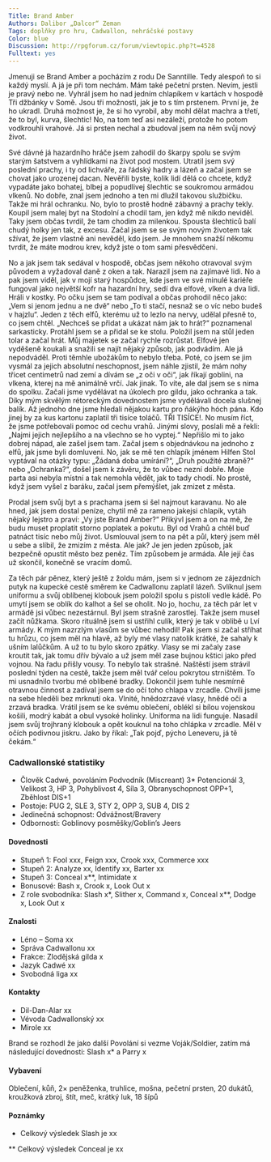 ```yaml
--- 
Title: Brand Amber
Authors: Dalibor „Dalcor“ Zeman
Tags: doplňky pro hru, Cadwallon, nehráčské postavy
Color: blue
Discussion: http://rpgforum.cz/forum/viewtopic.php?t=4528
Fulltext: yes
--- 
```


Jmenuji se Brand Amber a pocházím z rodu De Sanntille. Tedy alespoň to si každý myslí. A já je při tom nechám. Mám také pečetní prsten. Nevím, jestli je pravý nebo ne. Vyhrál jsem ho nad jedním chlapíkem v kartách v hospodě Tři džbánky v Somě. Jsou tři možnosti, jak je to s tím prstenem. První je, že ho ukradl. Druhá možnost je, že si ho vyrobil, aby mohl dělat machra a třetí, že to byl, kurva, šlechtic! No, na tom teď asi nezáleží, protože ho potom vodkrouhli vrahové. Já si prsten nechal a zbudoval jsem na něm svůj nový život.

Své dávné já hazardního hráče jsem zahodil do škarpy spolu se svým starým šatstvem a vyhlídkami na život pod mostem. Utratil jsem svý poslední prachy, i ty od lichváře, za řádský hadry a lázeň a začal jsem se chovat jako urozenej dacan. Nevěřili byste, kolik lidí dělá co chcete, když vypadáte jako bohatej, blbej a popudlivej šlechtic se soukromou armádou vlkenů. No dobře, znal jsem jednoho a ten mi dlužil takovou službičku. Takže mi hrál ochranku. No, bylo to prostě hodně zábavný a prachy tekly. Koupil jsem malej byt na Stodolní a chodil tam, jen když mě nikdo neviděl. Taky jsem občas tvrdil, že tam chodim za milenkou. Spousta šlechticů balí chudý holky jen tak, z excesu. Začal jsem se se svým novým životem tak sžívat, že jsem vlastně ani nevěděl, kdo jsem. Je mnohem snažší někomu tvrdit, že máte modrou krev, když jste o tom sami přesvědčeni.

No a jak jsem tak sedával v hospodě, občas jsem někoho otravoval svým původem a vyžadoval daně z oken a tak. Narazil jsem na zajímavé lidi. No a pak jsem viděl, jak v mojí starý hospůdce, kde jsem ve své minulé kariéře fungoval jako největší kofr na hazardní hry, sedí dva elfové, vlken a dva lidi. Hráli v kostky. Po očku jsem se tam podíval a občas prohodil něco jako: „Vem si jenom jednu a ne dvě“ nebo „To ti stačí, nesnaž se o víc nebo budeš v hajzlu“. Jeden z těch elfů, kterému už to lezlo na nervy, udělal přesně to, co jsem chtěl. „Nechceš se přidat a ukázat nám jak to hrát?“ poznamenal sarkasticky. Protáhl jsem se a přidal se ke stolu. Položil jsem na stůl jeden tolar a začal hrát. Můj majetek se začal rychle rozrůstat. Elfové jen vyděšeně koukali a snažili se najít nějaký způsob, jak podvádím. Ale já nepodváděl. Proti těmhle ubožákům to nebylo třeba. Poté, co jsem se jim vysmál za jejich absolutní neschopnost, jsem náhle zjistil, že mám nohy třicet centimetrů nad zemí a dívám se „z oči v oči“, jak říkají goblini, na vlkena, kterej na mě animálně vrčí. Jak jinak. To víte, ale dal jsem se s nima do spolku. Začali jsme vydělávat na úkolech pro gildu, jako ochranka a tak. Díky mým skvělým rétoreckým dovednostem jsme vydělávali docela slušnej balík. Až jednoho dne jsme hledali nějakou kartu pro ňákýho hóch pána. Kdo jinej by za kus kartonu zaplatil tři tisíce toláčů. TŘI TISÍCE!. No musím říct, že jsme potřebovali pomoc od cechu vrahů. Jinými slovy, poslali mě a řekli: „Najmi jejich nejlepšího a na všechno se ho vyptej.“ Nepřišlo mi to jako dobrej nápad, ale zašel jsem tam. Začal jsem s objednávkou na jednoho z elfů, jak jsme byli domluveni. No, jak se mě ten chlapík jménem Hilfen Stol vyptával na otázky typu: „Žádaná doba umírání?“, „Druh použité zbraně?“ nebo „Ochranka?“, došel jsem k závěru, že to vůbec nezní dobře. Moje parta asi nebyla místní a tak nemohla vědět, jak to tady chodí. No prostě, když jsem vyšel z baráku, začal jsem přemýšlet, jak zmizet z města.

Prodal jsem svůj byt a s prachama jsem si šel najmout karavanu. No ale hned, jak jsem dostal peníze, chytil mě za rameno jakejsi chlapík, vytáh nějaký lejstro a praví: „Vy jste Brand Amber?“ Přikývl jsem a on na mě, že budu muset proplatit storno poplatek a pokutu. Byl od Vrahů a chtěl buď patnáct tisíc nebo můj život. Usmlouval jsem to na pět a půl, který jsem měl u sebe a slíbil, že zmizím z města. Ale jak? Je jen jeden způsob, jak bezpečně opustit město bez peněz. Tím způsobem je armáda. Ale její čas už skončil, konečně se vracím domů.

Za těch pár pěnez, který ještě z žoldu mám, jsem si v jednom ze zájezdních putyk na kupecké cestě směrem ke Cadwallonu zaplatil lázeň. Svlíknul jsem uniformu a svůj oblíbenej klobouk jsem položil spolu s pistolí vedle kádě. Po umytí jsem se oblík do kalhot a šel se oholit. No jo, hochu, za těch pár let v armádě jsi vůbec nezestárnul. Byl jsem strašně zarostlej. Takže jsem musel začít nůžkama. Skoro rituálně jsem si ustřihl culík, který je tak v oblibě u Lví armády. K mým nazrzlým vlasům se vůbec nehodil! Pak jsem si začal stříhat tu hrůzu, co jsem měl na hlavě, až byly mé vlasy natolik krátké, že sahaly k ušním lalůčkům. A už to tu bylo skoro zpátky. Vlasy se mi začaly zase kroutit tak, jak tomu dřív bývalo a už jsem měl zase bujnou kštici jako před vojnou. Na řadu přišly vousy. To nebylo tak strašné. Naštěstí jsem strávil poslední týden na cestě, takže jsem měl tvář celou pokrytou strništěm. To mi usnadnilo tvorbu mé oblíbené bradky. Dokončil jsem tuhle nesmírně otravnou činnost a zadíval jsem se do očí toho chlapa v zrcadle. Chvíli jsme na sebe hleděli bez mrknutí oka. Vlnité, hnědozrzavé vlasy, hnědé oči a zrzavá bradka. Vrátil jsem se ke svému oblečení, oblékl si bílou vojenskou košili, modrý kabát a obul vysoké holinky. Uniforma na lidi funguje. Nasadil jsem svůj trojhraný klobouk a opět kouknul na toho chlápka v zrcadle. Měl v očích podivnou jiskru. Jako by říkal: „Tak pojď, pýcho Leneveru, já tě čekám.“

### Cadwallonské statistiky

*   Člověk Cadwé, povoláním Podvodník (Miscreant) 3*   Potencionál 3, Velikost 3, HP 3, Pohyblivost 4, Síla 3, Obranyschopnost OPP+1, Zběhlost DIS+1
*   Postoje: PUG 2, SLE 3, STY 2, OPP 3, SUB 4, DIS 2
*   Jedinečná schopnost: Odvážnost/Bravery
*   Odbornosti: Goblinovy posměšky/Goblin’s Jeers

#### Dovednosti

*   Stupeň 1: Fool xxx, Feign xxx, Crook xxx, Commerce xxx
*   Stupeň 2: Analyze xx, Identify xx, Barter xx
*   Stupeň 3: Conceal x**, Intimidate x
*   Bonusové: Bash x, Crook x, Look Out x
*   Z role svobodníka: Slash x*, Slither x, Command x, Conceal x**, Dodge x, Look Out x

#### Znalosti

*   Léno – Soma xx
*   Správa Cadwallonu xx
*   Frakce: Zlodějská gilda x
*   Jazyk Cadwé xx
*   Svobodná liga xx

#### Kontakty

*   Dil-Dan-Alar xx
*   Vévoda Cadwallonský xx
*   Mirole xx

Brand se rozhodl že jako další Povolání si vezme Voják/Soldier, zatím má následující dovednosti: Slash x* a Parry x

#### Vybavení

Oblečení, kůň, 2× peněženka, truhlice, mošna, pečetní prsten, 20 dukátů, kroužková zbroj, štít, meč, krátký luk, 18 šípů

#### Poznámky

* Celkový výsledek Slash je xx

** Celkový výsledek Conceal je xx